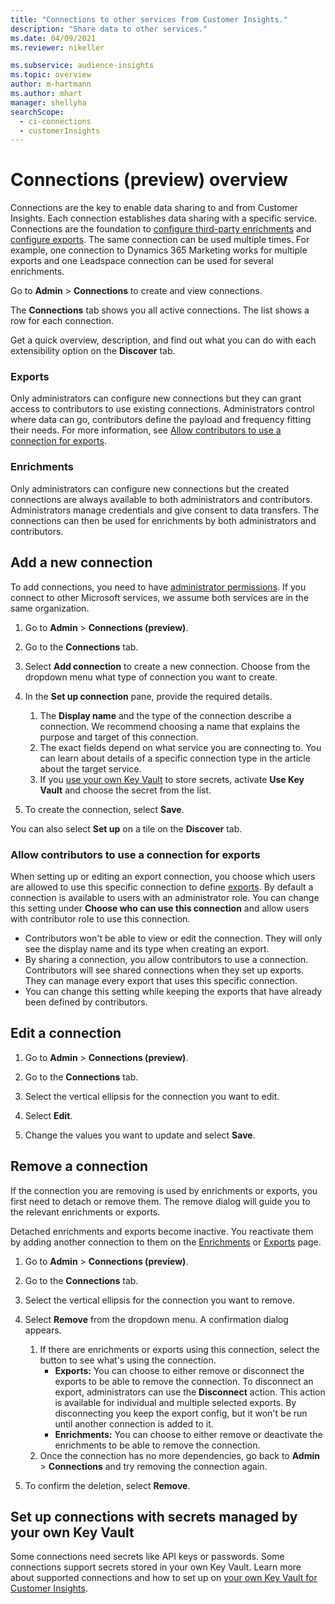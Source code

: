```yaml
---
title: "Connections to other services from Customer Insights."
description: "Share data to other services."
ms.date: 04/09/2021
ms.reviewer: nikeller

ms.subservice: audience-insights
ms.topic: overview
author: m-hartmann
ms.author: mhart
manager: shellyha
searchScope: 
  - ci-connections
  - customerInsights
---
```


# Connections (preview) overview

Connections are the key to enable data sharing to and from Customer Insights. Each connection establishes data sharing with a specific service. Connections are the foundation to [configure third-party enrichments](enrichment-hub.md) and [configure exports](export-destinations.md). The same connection can be used multiple times. For example, one connection to Dynamics 365 Marketing works for multiple exports and one Leadspace connection can be used for several enrichments.

Go to **Admin** > **Connections** to create and view connections.

The **Connections** tab shows you all active connections. The list shows a row for each connection. 

Get a quick overview, description, and find out what you can do with each extensibility option on the **Discover** tab.

### Exports

Only administrators can configure new connections but they can grant access to contributors to use existing connections. Administrators control where data can go, contributors define the payload and frequency fitting their needs. For more information, see [Allow contributors to use a connection for exports](#allow-contributors-to-use-a-connection-for-exports).

### Enrichments

Only administrators can configure new connections but the created connections are always available to both administrators and contributors. Administrators manage credentials and give consent to data transfers. The connections can then be used for enrichments by both administrators and contributors.

## Add a new connection

To add connections, you need to have [administrator permissions](permissions.md). If you connect to other Microsoft services, we assume both services are in the same organization.

1. Go to **Admin** > **Connections (preview)**.

1. Go to the **Connections** tab.

1. Select **Add connection** to create a new connection. Choose from the dropdown menu what type of connection you want to create.

1. In the **Set up connection** pane, provide the required details. 
   1. The **Display name** and the type of the connection describe a connection. We recommend choosing a name that explains the purpose and target of this connection.
   1. The exact fields depend on what service you are connecting to. You can learn about details of a specific connection type in the article about the target service.
   1. If you [use your own Key Vault](use-azure-key-vault.md) to store secrets, activate **Use Key Vault** and choose the secret from the list.

1. To create the connection, select **Save**.

You can also select **Set up** on a tile on the **Discover** tab.

### Allow contributors to use a connection for exports

When setting up or editing an export connection, you choose which users are allowed to use this specific connection to define [exports](export-destinations.md). By default a connection is available to users with an administrator role. You can change this setting under **Choose who can use this connection** and allow users with contributor role to use this connection.

- Contributors won't be able to view or edit the connection. They will only see the display name and its type when creating an export.
- By sharing a connection, you allow contributors to use a connection. Contributors will see shared connections when they set up exports. They can manage every export that uses this specific connection.
- You can change this setting while keeping the exports that have already been defined by contributors.

## Edit a connection

1. Go to **Admin** > **Connections (preview)**.

1. Go to the **Connections** tab.

1. Select the vertical ellipsis for the connection you want to edit.

1. Select **Edit**.

1. Change the values you want to update and select **Save**.

## Remove a connection

If the connection you are removing is used by enrichments or exports, you first need to detach or remove them. The remove dialog will guide you to the relevant enrichments or exports. 

Detached enrichments and exports become inactive. You reactivate them by adding another connection to them on the [Enrichments](enrichment-hub.md) or [Exports](export-destinations.md) page.

1. Go to **Admin** > **Connections (preview)**.

1. Go to the **Connections** tab.

1. Select the vertical ellipsis for the connection you want to remove.

1. Select **Remove** from the dropdown menu. A confirmation dialog appears.

   1. If there are enrichments or exports using this connection, select the button to see what's using the connection.
      - **Exports:** You can choose to either remove or disconnect the exports to be able to remove the connection. To disconnect an export, administrators can use the **Disconnect** action. This action is available for individual and multiple selected exports. By disconnecting you keep the export config, but it won't be run until another connection is added to it.
      - **Enrichments:** You can choose to either remove or deactivate the enrichments to be able to remove the connection. 
   1. Once the connection has no more dependencies, go back to **Admin** > **Connections** and try removing the connection again.

1. To confirm the deletion, select **Remove**.

## Set up connections with secrets managed by your own Key Vault

Some connections need secrets like API keys or passwords. Some connections support secrets stored in your own Key Vault. Learn more about supported connections and how to set up on [your own Key Vault for Customer Insights](use-azure-key-vault.md).
